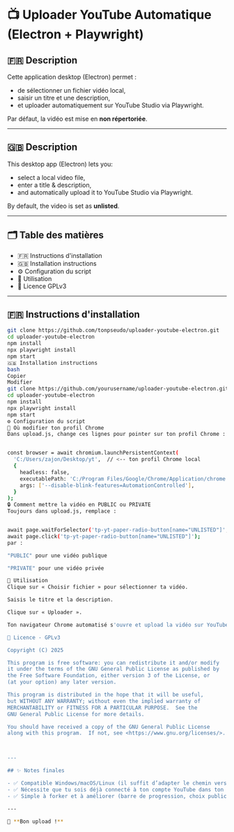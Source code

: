 # 📺 Uploader YouTube Automatique (Electron + Playwright)

## 🇫🇷 Description
Cette application desktop (Electron) permet :
- de sélectionner un fichier vidéo local,
- saisir un titre et une description,
- et uploader automatiquement sur YouTube Studio via Playwright.

Par défaut, la vidéo est mise en **non répertoriée**.

---

## 🇬🇧 Description
This desktop app (Electron) lets you:
- select a local video file,
- enter a title & description,
- and automatically upload it to YouTube Studio via Playwright.

By default, the video is set as **unlisted**.

---

## 🗂 Table des matières
- 🇫🇷 Instructions d'installation
- 🇬🇧 Installation instructions
- ⚙️ Configuration du script
- 🚀 Utilisation
- 📝 Licence GPLv3

---

## 🇫🇷 Instructions d'installation

```bash
git clone https://github.com/tonpseudo/uploader-youtube-electron.git
cd uploader-youtube-electron
npm install
npx playwright install
npm start
🇬🇧 Installation instructions
bash
Copier
Modifier
git clone https://github.com/yourusername/uploader-youtube-electron.git
cd uploader-youtube-electron
npm install
npx playwright install
npm start
⚙️ Configuration du script
📂 Où modifier ton profil Chrome
Dans upload.js, change ces lignes pour pointer sur ton profil Chrome :


const browser = await chromium.launchPersistentContext(
  'C:/Users/zajon/Desktop/yt',  // <-- ton profil Chrome local
  {
    headless: false,
    executablePath: 'C:/Program Files/Google/Chrome/Application/chrome.exe',
    args: ['--disable-blink-features=AutomationControlled'],
  }
);
🔒 Comment mettre la vidéo en PUBLIC ou PRIVATE
Toujours dans upload.js, remplace :


await page.waitForSelector('tp-yt-paper-radio-button[name="UNLISTED"]', { timeout: 20000 });
await page.click('tp-yt-paper-radio-button[name="UNLISTED"]');
par :

"PUBLIC" pour une vidéo publique

"PRIVATE" pour une vidéo privée

🚀 Utilisation
Clique sur « Choisir fichier » pour sélectionner ta vidéo.

Saisis le titre et la description.

Clique sur « Uploader ».

Ton navigateur Chrome automatisé s'ouvre et upload la vidéo sur YouTube Studio.

📝 Licence - GPLv3

Copyright (C) 2025 

This program is free software: you can redistribute it and/or modify
it under the terms of the GNU General Public License as published by
the Free Software Foundation, either version 3 of the License, or
(at your option) any later version.

This program is distributed in the hope that it will be useful,
but WITHOUT ANY WARRANTY; without even the implied warranty of
MERCHANTABILITY or FITNESS FOR A PARTICULAR PURPOSE.  See the
GNU General Public License for more details.

You should have received a copy of the GNU General Public License
along with this program.  If not, see <https://www.gnu.org/licenses/>.



---

## ✨ Notes finales

- ✅ Compatible Windows/macOS/Linux (il suffit d’adapter le chemin vers Chrome).
- ✅ Nécessite que tu sois déjà connecté à ton compte YouTube dans ton profil Chrome.
- ✅ Simple à forker et à améliorer (barre de progression, choix public/privé dans l'UI, etc).

---

🎉 **Bon upload !**

